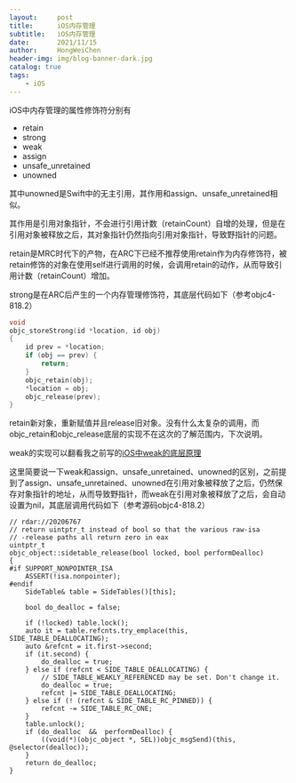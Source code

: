 ```yaml
---
layout:     post
title:      iOS内存管理
subtitle:   iOS内存管理
date:       2021/11/15
author:     HongWeiChen
header-img: img/blog-banner-dark.jpg
catalog: true
tags:
    - iOS
---
```


iOS中内存管理的属性修饰符分别有
- retain
- strong
- weak
- assign
- unsafe_unretained
- unowned

其中unowned是Swift中的无主引用，其作用和assign、unsafe_unretained相似。

其作用是引用对象指针，不会进行引用计数（retainCount）自增的处理，但是在引用对象被释放之后，其对象指针仍然指向引用对象指针，导致野指针的问题。

retain是MRC时代下的产物，在ARC下已经不推荐使用retain作为内存修饰符，被retain修饰的对象在使用self进行调用的时候，会调用retain的动作，从而导致引用计数（retainCount）增加。


strong是在ARC后产生的一个内存管理修饰符，其底层代码如下（参考objc4-818.2）

```C
void
objc_storeStrong(id *location, id obj)
{
    id prev = *location;
    if (obj == prev) {
        return;
    }
    objc_retain(obj);
    *location = obj;
    objc_release(prev);
}
```

retain新对象，重新赋值并且release旧对象。没有什么太复杂的调用，而objc_retain和objc_release底层的实现不在这次的了解范围内，下次说明。

weak的实现可以翻看我之前写的[iOS中weak的底层原理](https://hongweichen.github.io/2021/11/15/iOS中weak的底层原理/)

这里简要说一下weak和assign、unsafe_unretained、unowned的区别，之前提到了assign、unsafe_unretained、unowned在引用对象被释放了之后，仍然保存对象指针的地址，从而导致野指针，而weak在引用对象被释放了之后，会自动设置为nil，其底层调用代码如下（参考源码objc4-818.2）

```
// rdar://20206767
// return uintptr_t instead of bool so that the various raw-isa
// -release paths all return zero in eax
uintptr_t
objc_object::sidetable_release(bool locked, bool performDealloc)
{
#if SUPPORT_NONPOINTER_ISA
    ASSERT(!isa.nonpointer);
#endif
    SideTable& table = SideTables()[this];

    bool do_dealloc = false;

    if (!locked) table.lock();
    auto it = table.refcnts.try_emplace(this, SIDE_TABLE_DEALLOCATING);
    auto &refcnt = it.first->second;
    if (it.second) {
        do_dealloc = true;
    } else if (refcnt < SIDE_TABLE_DEALLOCATING) {
        // SIDE_TABLE_WEAKLY_REFERENCED may be set. Don't change it.
        do_dealloc = true;
        refcnt |= SIDE_TABLE_DEALLOCATING;
    } else if (! (refcnt & SIDE_TABLE_RC_PINNED)) {
        refcnt -= SIDE_TABLE_RC_ONE;
    }
    table.unlock();
    if (do_dealloc  &&  performDealloc) {
        ((void(*)(objc_object *, SEL))objc_msgSend)(this, @selector(dealloc));
    }
    return do_dealloc;
}
```
